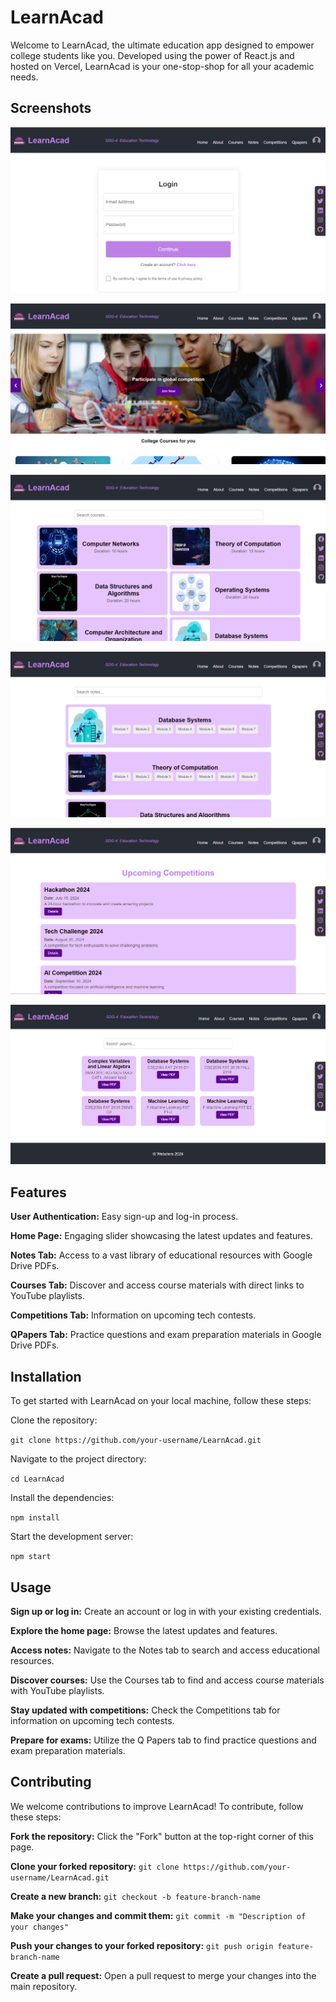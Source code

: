 
# LearnAcad

Welcome to LearnAcad, the ultimate education app designed to empower college students like you. Developed using the power of React.js and hosted on Vercel, LearnAcad is your one-stop-shop for all your academic needs.

## Screenshots

![App Screenshot1](https://github.com/D-Vika-shan/Learnacad/blob/main/public/images/Screenshot1.png)

![App Screenshot2](https://github.com/D-Vika-shan/Learnacad/blob/main/public/images/Screenshot2.png)

![App Screenshot3](https://github.com/D-Vika-shan/Learnacad/blob/main/public/images/Screenshot3.png)

![App Screenshot4](https://github.com/D-Vika-shan/Learnacad/blob/main/public/images/Screenshot4.png)

![App Screenshot5](https://github.com/D-Vika-shan/Learnacad/blob/main/public/images/Screenshot5.png)

![App Screenshot6](https://github.com/D-Vika-shan/Learnacad/blob/main/public/images/Screenshot6.png)

## Features
**User Authentication:** Easy sign-up and log-in process.

**Home Page:** Engaging slider showcasing the latest updates and features.

**Notes Tab:** Access to a vast library of educational resources with Google Drive PDFs.

**Courses Tab:** Discover and access course materials with direct links to YouTube playlists.

**Competitions Tab:** Information on upcoming tech contests.

**QPapers Tab:**  Practice questions and exam preparation materials in Google Drive PDFs.

## Installation
To get started with LearnAcad on your local machine, follow these steps:

Clone the repository:

`git clone https://github.com/your-username/LearnAcad.git`

Navigate to the project directory:

`cd LearnAcad`

Install the dependencies:

`npm install`

Start the development server:

`npm start`

## Usage
**Sign up or log in:** Create an account or log in with your existing credentials.

**Explore the home page:** Browse the latest updates and features.

**Access notes:** Navigate to the Notes tab to search and access educational resources.

**Discover courses:** Use the Courses tab to find and access course materials with YouTube playlists.

**Stay updated with competitions:** Check the Competitions tab for information on upcoming tech contests.

**Prepare for exams:**  Utilize the Q Papers tab to find practice questions and exam preparation materials.

## Contributing
We welcome contributions to improve LearnAcad! To contribute, follow these steps:

**Fork the repository:**
Click the "Fork" button at the top-right corner of this page.

**Clone your forked repository:**
`git clone https://github.com/your-username/LearnAcad.git`

**Create a new branch:**
`git checkout -b feature-branch-name`

**Make your changes and commit them:**
`git commit -m "Description of your changes"`

**Push your changes to your forked repository:**
`git push origin feature-branch-name`

**Create a pull request:**
Open a pull request to merge your changes into the main repository.

